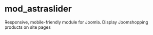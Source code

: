 # mod_astraslider
Responsive, mobile-friendly module for Joomla. Display Joomshopping products on site pages
